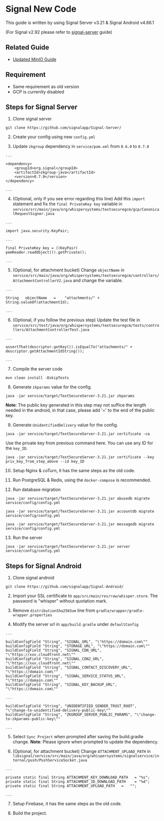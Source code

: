 # Signal New Code
This guide is written by using Signal Server v3.21 & Signal Android v4.66.1

(For Signal v2.92 please refer to [signal-server](../signal-server) guide)

## Related Guide
* [Updated MinIO Guide](./MINIO.md)

## Requirement
* Same requirement as old version
* GCP is currenlty disabled

## Steps for Signal Server

1. Clone signal server

```
git clone https://github.com/signalapp/Signal-Server/
```

2. Create your config using new `config.yml`

3. Update `zkgroup` dependency in `service/pom.xml` from `0.6.0` to `0.7.0`

```
...

<dependency>
    <groupId>org.signal</groupId>
    <artifactId>zkgroup-java</artifactId>
    <version>0.7.0</version>
</dependency>

...
```

4. (Optional, only if you see error regarding this line) Add this `import` statement and fix the `final PrivateKey key` variable in `service/src/main/java/org/whispersystems/textsecuregcm/gcp/CanonicalRequestSigner.java`

```
...

import java.security.KeyPair;

...

final PrivateKey key = ((KeyPair) pemReader.readObject()).getPrivate();

...
```

5. (Optional, for attachment bucket) Change `objectName` in `service/src/main/java/org/whispersystems/textsecuregcm/controllers/AttachmentControllerV2.java` and change the variable.

```
...

String   objectName   =    "attachments/" + String.valueOf(attachmentId);

...
```

6. (Optional, if you follow the previous step) Update the test file in `service/src/test/java/org/whispersystems/textsecuregcm/tests/controllers/AttachmentControllerTest.java`

```
...

assertThat(descriptor.getKey()).isEqualTo("attachments/" + descriptor.getAttachmentIdString());

...
```

7. Compile the server code

```
mvn clean install -DskipTests
```

8. Generate `zkparams` value for the config.

```
java -jar service/target/TextSecureServer-3.21.jar zkparams
```

**Note**: The public key generated in this step may not suffice the length needed in the android, in that case, please add '=' to the end of the public key.

9. Generate `UnidentifiedDelivery` value for the config.

```
java -jar service/target/TextSecureServer-3.21.jar certificate -ca
```

Use the private key from previous command here. You can use any ID for the `key_ID`.

```
java -jar service/target/TextSecureServer-3.21.jar certificate --key priv_key_from_step_above --id key_ID
```

10. Setup Nginx & coTurn, it has the same steps as the old code.

11. Run PostgreSQL & Redis, using the `docker-compose` is recommended.

12. Run database migration

```
java -jar service/target/TextSecureServer-3.21.jar abusedb migrate service/config/config.yml

java -jar service/target/TextSecureServer-3.21.jar accountdb migrate service/config/config.yml

java -jar service/target/TextSecureServer-3.21.jar messagedb migrate service/config/config.yml
```

13. Run the server

```
java -jar service/target/TextSecureServer-3.21.jar server service/config/config.yml
```

## Steps for Signal Android

1. Clone signal android

```
git clone https://github.com/signalapp/Signal-Android/
```

2. Import your SSL certificate to `app/src/main/res/raw/whisper.store`. The password is "whisper" without quotation mark.

3. Remove `distributionSha256Sum` line from `gradle/wrapper/gradle-wrapper.properties`

4. Modify the server url in `app/build.gradle` under `defaultConfig`

```
...

buildConfigField "String", "SIGNAL_URL", "\"https://domain.com\""
buildConfigField "String", "STORAGE_URL", "\"https://domain.com\""
buildConfigField "String", "SIGNAL_CDN_URL", "\"https://xxx.cloudfront.net\""
buildConfigField "String", "SIGNAL_CDN2_URL", "\"https://xxx.cloudfront.net\""
buildConfigField "String", "SIGNAL_CONTACT_DISCOVERY_URL", "\"https://domain.com\""
buildConfigField "String", "SIGNAL_SERVICE_STATUS_URL", "\"https://domain.com\""
buildConfigField "String", "SIGNAL_KEY_BACKUP_URL", "\"https://domain.com\""

...

buildConfigField "String", "UNIDENTIFIED_SENDER_TRUST_ROOT", "\"change-to-unidentified-delivery-public-key\""
buildConfigField "String", "ZKGROUP_SERVER_PUBLIC_PARAMS", "\"change-to-zkparams-public-key\""

...
```

5. Select `Sync Project` when prompted after saving the build.gradle change. **Note**: Please ignore when prompted to update the dependency.

6. (Optional, for attachment bucket) Change `ATTACHMENT_UPLOAD_PATH`  in `libsignal/service/src/main/java/org/whispersystems/signalservice/internal/push/PushServiceSocket.java`

```
...

private static final String ATTACHMENT_KEY_DOWNLOAD_PATH   = "%s";
private static final String ATTACHMENT_ID_DOWNLOAD_PATH    = "%d";
private static final String ATTACHMENT_UPLOAD_PATH   =   "";

...
```

7. Setup Firebase, it has the same steps as the old code.

8. Build the project.

